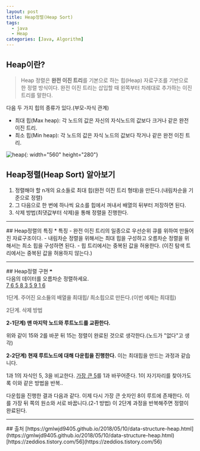 ```yaml
---
layout: post
title: Heap정렬(Heap Sort)
tags:
  - java
  - Heap
categories: [Java, Algorithm]
---
```

## Heap이란?
> Heap 정렬은 <b>완전 이진 트리</b>를 기본으로 하는 힙(Heap) 자료구조를 기반으로 한 정렬 방식이다. 완전 이진 트리는 삽입할 때 왼쪽부터 차례대로 추가하는 이진 트리를 말한다.

다음 두 가지 힙의 종류가 있다.(부모-자식 관계)
* 최대 힙(Max heap): 각 노드의 값은 자신의 자식노드의 값보다 크거나 같은 완전 이진 트리.
* 최소 힙(Min heap): 각 노드의 값은 자식 노드의 값보다 작거나 같은 완전 이진 트리.

![heap]({{site.url}}/images/Heap_MAX_MIN.jpg){: width="560" height="280"}

## Heap정렬(Heap Sort) 알아보기

1. 정렬해야 할 n개의 요소들로 최대 힙(완전 이진 트리 형태)을 만든다.(내림차순을 기준으로 정렬)
2. 그 다음으로 한 번에 하나씩 요소를 힙에서 꺼내서 배열의 뒤부터 저장하면 된다.
3. 삭제 방법(최댓값부터 삭제)을 통해 정렬을 진행한다.

<hr>
## Heap정렬의 특징
* 특징
  - 완전 이진 트리의 일종으로 우선순위 큐를 위하여 만들어진 자료구조이다.
  - 내림차순 정렬을 위해서는 최대 힙을 구성하고 오름차순 정렬을 위해서는 최소 힙을 구성하면 된다.
  - 힙 트리에서는 중복된 값을 허용한다. (이진 탐색 트리에서는 중복된 값을 허용하지 않는다.)

<hr>
## Heap정렬 구현
&#10077;<br>
다음의 데이터를 오름차순 정렬하세요.<br>
<u>7 6 5 8 3 5 9 1 6</u>

<b><span style="color:gray"> 1단계. 주어진 요소들의 배열을 최대힙/ 최소힙으로 만든다.(이번 예제는 최대힙)</span></b>

<b><span style="color:gray"> 2단계. 삭제 방법 </span></b>

<b>2-1단계) 맨 마지막 노드와 루트노드를 교환한다.</b>

위와 같이 15와 2를 바꾼 뒤 15는 정렬이 완료된 것으로 생각한다.(노드가 "없다"고 생각)

<b>2-2단계) 현재 루트노드에 대해 다운힙을 진행한다.</b>
이는 최대힙을 만드는 과정과 같습니다.

1과 1의 자식인 5, 3을 비교한다. <u>가장 큰 5</u>를 1과 바꾸어준다. 1이 자기자리를 찾아가도록 이와 같은 방법을 반복..

다운힙을 진행한 결과 다음과 같다.
이제 다시 가장 큰 숫자인 8이 루트에 존재한다. 이를 가장 뒤 쪽의 원소와 서로 바꿉니다.(2-1 방법)
이 2단계 과정을 반복해주면 정렬이 완료된다.


<hr>
## 출처
[https://gmlwjd9405.github.io/2018/05/10/data-structure-heap.html](https://gmlwjd9405.github.io/2018/05/10/data-structure-heap.html)
[https://zeddios.tistory.com/56](https://zeddios.tistory.com/56)
